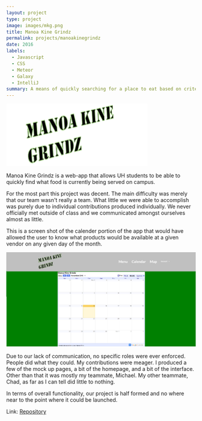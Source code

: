 ```yaml
---
layout: project
type: project
image: images/mkg.png
title: Manoa Kine Grindz
permalink: projects/manoakinegrindz
date: 2016
labels:
  - Javascript
  - CSS
  - Meteor
  - Galaxy
  - IntelliJ
summary: A means of quickly searching for a place to eat based on critera such as ingredients, dishes, or location.
---
```


<img class="ui medium right floated rounded image" src="https://raw.githubusercontent.com/manoa-kine-grindz/manoa-kine-grindz/master/app/public/images/logo.png">

Manoa Kine Grindz is a web-app that allows UH students to be able to quickly find what food is currently being served on campus. 

For the most part this project was decent. The main difficulty was merely that our team wasn't really a team. What little we were able to accomplish was purely due to individual contributions produced individually. We never officially met outside of class and we communicated amongst ourselves almost as little.  

This is a screen shot of the calender portion of the app that would have allowed the user to know what products would be available at a given vendor on any given day of the month.

<img class="ui image" src="https://raw.githubusercontent.com/manoa-kine-grindz/manoa-kine-grindz.github.io/master/images/calendar.jpg">

Due to our lack of communication, no specific roles were ever enforced. People did what they could. My contributions were meager. I produced a few of the mock up pages, a bit of the homepage, and a bit of the interface. Other than that it was mostly my teammate, Michael. My other teammate, Chad, as far as I can tell did little to nothing. 

In terms of overall functionality, our project is half formed and no where near to the point where it could be launched. 

Link: <a href="https://github.com/manoa-kine-grindz/manoa-kine-grindz">Repository</a>
